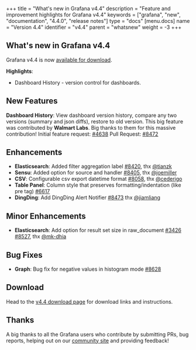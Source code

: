 +++
title = "What's new in Grafana v4.4"
description = "Feature and improvement highlights for Grafana v4.4"
keywords = ["grafana", "new", "documentation", "4.4.0", "release notes"]
type = "docs"
[menu.docs]
name = "Version 4.4"
identifier = "v4.4"
parent = "whatsnew"
weight = -3
+++

## What's new in Grafana v4.4

Grafana v4.4 is now [available for download](https://grafana.com/grafana/download/4.4.0).

**Highlights**:

- Dashboard History - version control for dashboards.

## New Features

**Dashboard History**: View dashboard version history, compare any two versions (summary and json diffs), restore to old version. This big feature
was contributed by **Walmart Labs**. Big thanks to them for this massive contribution!
Initial feature request: [#4638](https://gitlab.com/digitalizm/grafana/issues/4638)
Pull Request: [#8472](https://gitlab.com/digitalizm/grafana/pull/8472)

## Enhancements
- **Elasticsearch**: Added filter aggregation label [#8420](https://gitlab.com/digitalizm/grafana/pull/8420), thx [@tianzk](github.com/tianzk)
- **Sensu**: Added option for source and handler [#8405](https://gitlab.com/digitalizm/grafana/pull/8405), thx [@joemiller](github.com/joemiller)
- **CSV**: Configurable csv export datetime format [#8058](https://gitlab.com/digitalizm/grafana/issues/8058), thx [@cederigo](github.com/cederigo)
- **Table Panel**: Column style that preserves formatting/indentation (like pre tag) [#6617](https://gitlab.com/digitalizm/grafana/issues/6617)
- **DingDing**: Add DingDing Alert Notifier [#8473](https://gitlab.com/digitalizm/grafana/pull/8473) thx [@jiamliang](https://github.com/jiamliang)

## Minor Enhancements

- **Elasticsearch**: Add option for result set size in raw_document [#3426](https://gitlab.com/digitalizm/grafana/issues/3426) [#8527](https://gitlab.com/digitalizm/grafana/pull/8527), thx [@mk-dhia](github.com/mk-dhia)

## Bug Fixes

- **Graph**: Bug fix for negative values in histogram mode [#8628](https://gitlab.com/digitalizm/grafana/issues/8628)

## Download

Head to the [v4.4 download page](https://grafana.com/grafana/download) for download links and instructions.

## Thanks

A big thanks to all the Grafana users who contribute by submitting PRs, bug reports, helping out on our [community site](https://community.grafana.com/) and providing feedback!

